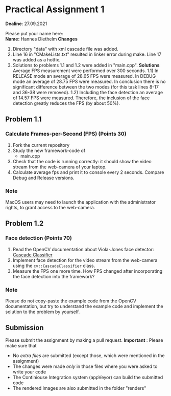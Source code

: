 # Practical Assignment 1
**Dealine**: 27.09.2021

Please put your name here:  
**Name:** Hannes Diethelm
**Changes** 
1) Directory "data" with xml cascade file was added.
2) Line 16 in "CMakeLists.txt" resulted in linker error during make. Line 17 was added as a hotfix.
3) Solutions to problems 1.1 and 1.2 were added in "main.cpp".
**Solutions**
Average FPS measurement were performed over 300 seconds.
1.1) In RELEASE mode an average of 28.65 FPS were measured. In DEBUG mode an average of 28.75 FPS were measured. In conclusion there is no significant difference between the two modes (for this task lines 8-17 and 36-38 were removed).
1.2) Including the face detection an average of 14.57 FPS were measured. Therefore, the inclusion of the face detection greatly reduces the FPS (by about 50%).

## Problem 1.1
### Calculate Frames-per-Second (FPS) (Points 30)
1. Fork the current repository
2. Study the new framework-code of 
    - main.cpp
3. Check that the code is running correctly: it should show the video stream from the web-camera of your laptop.
4. Calculate average fps and print it to console every 2 seconds. Compare Debug and Release versions.
### Note
MacOS users may need to launch the application with the administrator rights, to grant access to the web-camera.

## Problem 1.2
### Face detection (Points 70)
1. Read the OpenCV documentation about Viola-Jones face detector: [Cascade Classifier](https://docs.opencv.org/4.2.0/db/d28/tutorial_cascade_classifier.html)  
2. Implement face detection for the video stream from the web-camera using the ```cv::CascadeClassifier``` class.
3. Measure the FPS one more time. How FPS changed after incorporating the face detection into the framework?
### Note
Please do not copy-paste the example code from the OpenCV documentation, but try to understand the example code and implement the solution to the problem by yourself.

## Submission
Please submit the assignment by making a pull request.
**Important** : Please make sure that
- No _extra files_ are submitted (except those, which were mentioned in the assignment)
- The changes were made _only_ in those files where you were asked to write your code
- The Continiouse Integration system (appVeyor) can build the submitted code
- The rendered images are also submitted in the folder "renders" 

